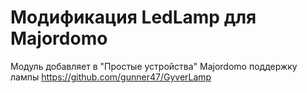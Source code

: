 # Модификация LedLamp для Majordomo
Модуль добавляет в "Простые устройства" Majordomo поддержку лампы https://github.com/gunner47/GyverLamp

